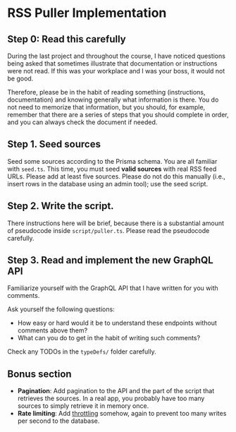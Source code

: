 # RSS Puller Implementation

## Step 0: Read this carefully
During the last project and throughout the course, I have noticed questions
being asked that sometimes illustrate that documentation or instructions were
not read. If this was your workplace and I was your boss, it would not be good.

Therefore, please be in the habit of reading something (instructions,
documentation) and knowing generally what information is there. You do not need
to memorize that information, but you should, for example, remember that there
are a series of steps that you should complete in order, and you can always
check the document if needed.

## Step 1. Seed sources
Seed some sources according to the Prisma schema. You are all familiar with
`seed.ts`. This time, you must seed **valid sources** with real RSS feed URLs.
Please add at least five sources. Please do not do this manually (i.e., insert
rows in the database using an admin tool); use the seed script.

## Step 2. Write the script.
There instructions here will be brief, because there is a substantial amount of
pseudocode inside `script/puller.ts`. Please read the pseudocode carefully.

## Step 3. Read and implement the new GraphQL API
Familiarize yourself with the GraphQL API that I have written for you with
comments.

Ask yourself the following questions:
* How easy or hard would it be to understand these endpoints without comments
  above them?
* What can you do to get in the habit of writing such comments?

Check any TODOs in the `typeDefs/` folder carefully.

## Bonus section
* **Pagination**: Add pagination to the API and the part of the script that retrieves the
    sources. In a real app, you probably have too many sources to simply
    retrieve it in memory once.
* **Rate limiting**: Add
    [throttling](https://www.google.com/search?q=throttle+for+loop+node)
    somehow, again to prevent too many writes per second to the database.
